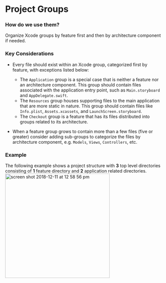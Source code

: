 # Project Groups
### How do we use them?
Organize Xcode groups by feature first and then by architecture component if needed.

### Key Considerations
* Every file should exist within an Xcode group, categorized first by feature, with exceptions listed below:
    * The `Application` group is a special case that is neither a feature nor an architecture component. This group should contain files associated with the application entry point, such as `Main.storyboard` and `AppDelegate.swift`. 
    * The `Resources` group houses supporting files to the main application that are more static in nature. This group should contain files like `Info.plist`, `Assets.xcassets`, and `LaunchScreen.storyboard`.
    * The `Checkout` group is a feature that has its files distributed into groups related to its architecture.

* When a feature group grows to contain more than a few files (five or greater) consider adding sub-groups to categorize the files by architecture component, e.g. `Models`, `Views`, `Controllers`, etc.

### Example
The following example shows a project structure with **3** top level directories consisting of **1** feature directory and **2** application related directories.
<img width="336" alt="screen shot 2018-12-11 at 12 58 56 pm" src="https://user-images.githubusercontent.com/16762986/49822191-6c3acc00-fd4a-11e8-8baf-f928a6c82f0a.png">
